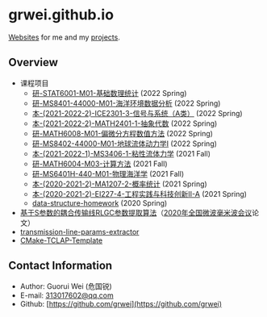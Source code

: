 # grwei.github.io

[Websites](https://grwei.github.io/) for me and my [projects](https://github.com/grwei).

## Overview

- 课程项目
  - [研-STAT6001-M01-基础数理统计](https://grwei.github.io/SJTU_2021-2022-2_STAT6001/) (2022 Spring)
  - [研-MS8401-44000-M01-海洋环境数据分析](https://grwei.github.io/SJTU_2021-2022-2_MS8401/) (2022 Spring)
  - [本-(2021-2022-2)-ICE2301-3-信号与系统（A类）](https://grwei.github.io/SJTU_2021-2022-2_ICE2301/) (2022 Spring)
  - [本-(2021-2022-2)-MATH2401-1-抽象代数](https://grwei.github.io/SJTU_2021-2022-2-MATH2401/) (2022 Spring)
  - [研-MATH6008-M01-偏微分方程数值方法](https://grwei.github.io/SJTU_2021-2022-2-MATH6008/) (2022 Spring)
  - [研-MS8402-44000-M01-地球流体动力学I](https://grwei.github.io/SJTU_2021-2022-2-MS8402/) (2022 Spring)
  - [本-(2021-2022-1)-MS3406-1-粘性流体力学](https://grwei.github.io/SJTU_2021-2022-1-MS3406/) (2021 Fall)
  - [研-MATH6004-M03-计算方法](https://grwei.github.io/SJTU_2021-2022-1-MATH6004/) (2021 Fall)
  - [研-MS6401H-440-M01-物理海洋学](https://grwei.github.io/SJTU_2021-2022-1-MS6401H/) (2021 Fall)
  - [本-(2020-2021-2)-MA1207-2-概率统计](https://grwei.github.io/SJTU_2020-2021-2-MA1207/) (2021 Spring)
  - [本-(2020-2021-2)-EI227-4-工程实践与科技创新II-A](https://grwei.github.io/SJTU_2020-2021-2-EI227/) (2021 Spring)
  - [data-structure-homework](https://grwei.github.io/data-structure-homework/) (2020 Spring)
- [基于S参数的耦合传输线RLGC参数提取算法](https://grwei.github.io/ncmmw2020/)（[2020年全国微波毫米波会议](http://www.em-conf.com/ncmmw2020/index.php)论文）
- [transmission-line-params-extractor](https://grwei.github.io/transmission-line-params-extractor/)
- [CMake-TCLAP-Template](https://grwei.github.io/CMake-TCLAP-Template/)

## Contact Information

- Author: Guorui Wei (危国锐)
- E-mail: 313017602@qq.com
- Github: [https://github.com/grwei](https://github.com/grwei)
